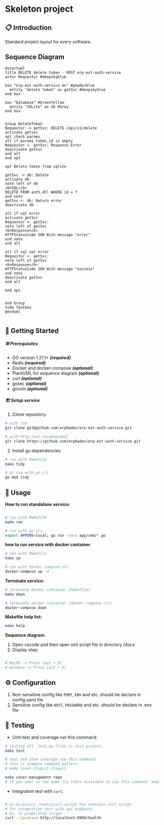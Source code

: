 # Skeleton project

## 📋 Introduction

Standard project layout for every software.

## Sequence Diagram

```plantuml
@startuml
title DELETE delete token - POST erp-ext-auth-service
actor Requestor #deepskyblue

box "erp-ext-auth-service ms" #powderblue
  entity "delete token" as getSvc #deepskyblue
end box

box "Database" #GreenYellow
  entity "SQLite" as db #Grey
end box


Group DeleteToken
Requestor -> getSvc: DELETE /api/v1/delete
activate getSvc
opt check params
alt if params token_id is empty
Requestor <- getSvc: Response Error
deactivate getSvc
end alt
end opt

opt Delete token from sqlite

getSvc -> db: Delete
activate db
note left of db
<b>SQL</b>
DELETE FROM auth_dtl WHERE id = ?
end note
getSvc <- db: Return error
deactivate db

alt if sql error
activate getSvc
Requestor <- getSvc:
note left of getSvc
<b>Response</b>
HTTPStatusCode 500 With message "error"
end note
end alt

alt if sql not error
Requestor <- getSvc:
note left of getSvc
<b>Response</b>
HTTPStatusCode 200 With message "success"
end note
deactivate getSvc
end alt

end opt


end Group
hide footbox
@enduml


```

## 🏁 Getting Started

##### 🛠️ Prerequisites

- GO version 1.21.1+ _<b>(required)</b>_
- Redis _<b>(required)</b>_
- Docker and docker-compose _<b>(optional)</b>_
- PlantUML for sequence diagram _<b>(optional)</b>_
- curl _<b>(optional)</b>_
- gosec _<b>(optional)</b>_
- govuln _<b>(optional)</b>_

##### 🏗️ Setup service

1. Clone repository.

```bash
# with ssh
git clone git@github.com:erpbwdev/erp-ext-auth-service.git

# with http (not recommanded)
git clone https://github.com/erpbwdev/erp-ext-auth-service.git
```

2. Install go dependencies.

```bash
# run with Makefile
make tidy

# or run with go cli
go mod tidy
```

## 📝 Usage

<b>How to run standalone service:</b>

```bash

# run with Makefile
make run

# run with go cli
export APPENV=local; go run -race app/cmd/*.go

```

<b>how to run service with docker container</b>

```bash
# run with Makefile
make up

# run with docker compose cli
docker-compose up -d
```

<b>Terminate service:</b>

```bash
# terminate docker container (Makefile)
make down

# terminate docker container (docker compose cli)
docker-compose down
```

<b>Makefile help list:</b>

```bash
make help
```

<b>Sequence diagram:</b>

1. Open vscode and then open uml script file in directory /docs
2. Display step:

```bash

# MacOS -> Press [opt + D]
# Windows -> Press [alt + D]
```

## ⚙️ Configuration

1. Non-sensitive config like `PORT`, `ENV` and etc. should be declare in config.yaml file
2. Sensitive config like `HOST`, `PASSWORD` and etc. should be declare in .env file

## 🧪 Testing

- Unit-test and coverage run this command:

```bash
# testing all _test.go files in this project.
make test

# test and show coverage use this command:
# this is example command pattern
# make cover-{topic}-{layer}

make cover-management-repo
# if you want to see make cli thats avaliable to use this command `make help`
```

- Integration test with `curl`:

```bash

# in directory /tools/curl-script has contains curl script
# for integration test with api endpoint
# Ex. in probe.http script
curl --location http://localhost:8998/health
```
